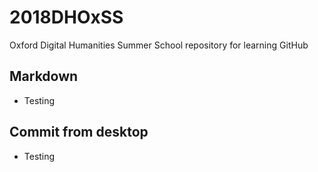 # 2018DHOxSS
Oxford Digital Humanities Summer School repository for learning GitHub

## Markdown
* Testing

## Commit from desktop

* Testing 